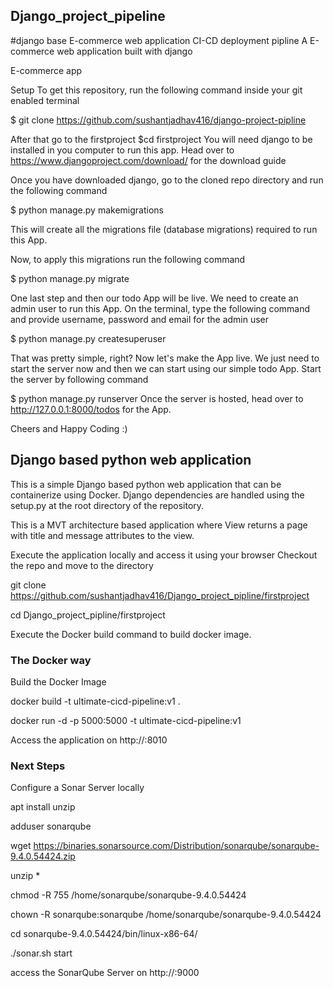 ## Django_project_pipeline

#django base E-commerce web application CI-CD deployment pipline A E-commerce web application built with django

E-commerce app

Setup To get this repository, run the following command inside your git enabled terminal

$ git clone https://github.com/sushantjadhav416/django-project-pipline

After that go to the firstproject $cd firstproject You will need django to be installed in you computer to run this app. Head over to https://www.djangoproject.com/download/ for the download guide

Once you have downloaded django, go to the cloned repo directory and run the following command

$ python manage.py makemigrations 

This will create all the migrations file (database migrations) required to run this App.

Now, to apply this migrations run the following command

$ python manage.py migrate 

One last step and then our todo App will be live. We need to create an admin user to run this App. On the terminal, type the following command and provide username, password and email for the admin user

$ python manage.py createsuperuser 

That was pretty simple, right? Now let's make the App live. We just need to start the server now and then we can start using our simple todo App. Start the server by following command

$ python manage.py runserver Once the server is hosted, head over to http://127.0.0.1:8000/todos for the App.

Cheers and Happy Coding :)

##  Django based python web application
This is a simple Django based python web application that can be containerize using Docker. Django dependencies are handled using the setup.py at the root directory of the repository.

This is a MVT architecture based application where View returns a page with title and message attributes to the view.


Execute the application locally and access it using your browser
Checkout the repo and move to the directory

git clone https://github.com/sushantjadhav416/Django_project_pipline/firstproject

 
cd Django_project_pipline/firstproject

Execute the Docker build command to build docker image.

   
### The Docker way
Build the Docker Image

docker build -t ultimate-cicd-pipeline:v1 .

docker run -d -p 5000:5000 -t ultimate-cicd-pipeline:v1

Access the application on http://<ip-address>:8010

### Next Steps
Configure a Sonar Server locally  

apt install unzip  

adduser sonarqube 

wget https://binaries.sonarsource.com/Distribution/sonarqube/sonarqube-9.4.0.54424.zip  

unzip *      

chmod -R 755 /home/sonarqube/sonarqube-9.4.0.54424   

chown -R sonarqube:sonarqube /home/sonarqube/sonarqube-9.4.0.54424     

cd sonarqube-9.4.0.54424/bin/linux-x86-64/ 

./sonar.sh start   

access the SonarQube Server on http://<ip-address>:9000
